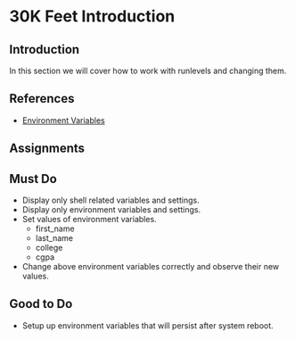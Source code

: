 # 30K Feet Introduction

## Introduction
In this section we will cover how to work with runlevels and changing them.

## References
* [Environment Variables](https://www.digitalocean.com/community/tutorials/how-to-read-and-set-environmental-and-shell-variables-on-a-linux-vps)

## Assignments
## Must Do
- Display only shell related variables and settings.
- Display only environment variables and settings.
- Set values of environment variables.
	- first_name
	- last_name
	- college
	- cgpa
- Change above environment variables correctly and observe their new values.

## Good to Do
- Setup up environment variables that will persist after system reboot.
